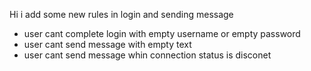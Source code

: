 Hi 
i add some new rules in login and sending message
- user cant complete login with empty username or empty password
- user cant send message with empty text
- user cant send message whin connection status is disconet
